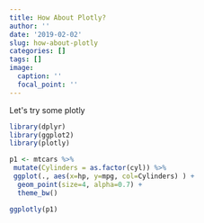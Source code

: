 ```yaml
---
title: How About Plotly?
author: ''
date: '2019-02-02'
slug: how-about-plotly
categories: []
tags: []
image:
  caption: ''
  focal_point: ''
---
```


Let's try some plotly


```r
library(dplyr)
library(ggplot2)
library(plotly)

p1 <- mtcars %>%
 mutate(Cylinders = as.factor(cyl)) %>%
 ggplot(., aes(x=hp, y=mpg, col=Cylinders) ) + 
  geom_point(size=4, alpha=0.7) + 
  theme_bw()
```


```r
ggplotly(p1)
```

<!--html_preserve--><div id="htmlwidget-c671f27be7efd47d1e43" style="width:672px;height:480px;" class="plotly html-widget"></div>
<script type="application/json" data-for="htmlwidget-c671f27be7efd47d1e43">{"x":{"data":[{"x":[93,62,95,66,52,65,97,66,91,113,109],"y":[22.8,24.4,22.8,32.4,30.4,33.9,21.5,27.3,26,30.4,21.4],"text":["hp:  93<br />mpg: 22.8<br />Cylinders: 4","hp:  62<br />mpg: 24.4<br />Cylinders: 4","hp:  95<br />mpg: 22.8<br />Cylinders: 4","hp:  66<br />mpg: 32.4<br />Cylinders: 4","hp:  52<br />mpg: 30.4<br />Cylinders: 4","hp:  65<br />mpg: 33.9<br />Cylinders: 4","hp:  97<br />mpg: 21.5<br />Cylinders: 4","hp:  66<br />mpg: 27.3<br />Cylinders: 4","hp:  91<br />mpg: 26.0<br />Cylinders: 4","hp: 113<br />mpg: 30.4<br />Cylinders: 4","hp: 109<br />mpg: 21.4<br />Cylinders: 4"],"type":"scatter","mode":"markers","marker":{"autocolorscale":false,"color":"rgba(248,118,109,1)","opacity":0.7,"size":15.1181102362205,"symbol":"circle","line":{"width":1.88976377952756,"color":"rgba(248,118,109,1)"}},"hoveron":"points","name":"4","legendgroup":"4","showlegend":true,"xaxis":"x","yaxis":"y","hoverinfo":"text","frame":null},{"x":[110,110,110,105,123,123,175],"y":[21,21,21.4,18.1,19.2,17.8,19.7],"text":["hp: 110<br />mpg: 21.0<br />Cylinders: 6","hp: 110<br />mpg: 21.0<br />Cylinders: 6","hp: 110<br />mpg: 21.4<br />Cylinders: 6","hp: 105<br />mpg: 18.1<br />Cylinders: 6","hp: 123<br />mpg: 19.2<br />Cylinders: 6","hp: 123<br />mpg: 17.8<br />Cylinders: 6","hp: 175<br />mpg: 19.7<br />Cylinders: 6"],"type":"scatter","mode":"markers","marker":{"autocolorscale":false,"color":"rgba(0,186,56,1)","opacity":0.7,"size":15.1181102362205,"symbol":"circle","line":{"width":1.88976377952756,"color":"rgba(0,186,56,1)"}},"hoveron":"points","name":"6","legendgroup":"6","showlegend":true,"xaxis":"x","yaxis":"y","hoverinfo":"text","frame":null},{"x":[175,245,180,180,180,205,215,230,150,150,245,175,264,335],"y":[18.7,14.3,16.4,17.3,15.2,10.4,10.4,14.7,15.5,15.2,13.3,19.2,15.8,15],"text":["hp: 175<br />mpg: 18.7<br />Cylinders: 8","hp: 245<br />mpg: 14.3<br />Cylinders: 8","hp: 180<br />mpg: 16.4<br />Cylinders: 8","hp: 180<br />mpg: 17.3<br />Cylinders: 8","hp: 180<br />mpg: 15.2<br />Cylinders: 8","hp: 205<br />mpg: 10.4<br />Cylinders: 8","hp: 215<br />mpg: 10.4<br />Cylinders: 8","hp: 230<br />mpg: 14.7<br />Cylinders: 8","hp: 150<br />mpg: 15.5<br />Cylinders: 8","hp: 150<br />mpg: 15.2<br />Cylinders: 8","hp: 245<br />mpg: 13.3<br />Cylinders: 8","hp: 175<br />mpg: 19.2<br />Cylinders: 8","hp: 264<br />mpg: 15.8<br />Cylinders: 8","hp: 335<br />mpg: 15.0<br />Cylinders: 8"],"type":"scatter","mode":"markers","marker":{"autocolorscale":false,"color":"rgba(97,156,255,1)","opacity":0.7,"size":15.1181102362205,"symbol":"circle","line":{"width":1.88976377952756,"color":"rgba(97,156,255,1)"}},"hoveron":"points","name":"8","legendgroup":"8","showlegend":true,"xaxis":"x","yaxis":"y","hoverinfo":"text","frame":null}],"layout":{"margin":{"t":26.2283105022831,"r":7.30593607305936,"b":40.1826484018265,"l":37.2602739726027},"plot_bgcolor":"rgba(255,255,255,1)","paper_bgcolor":"rgba(255,255,255,1)","font":{"color":"rgba(0,0,0,1)","family":"","size":14.6118721461187},"xaxis":{"domain":[0,1],"automargin":true,"type":"linear","autorange":false,"range":[37.85,349.15],"tickmode":"array","ticktext":["100","200","300"],"tickvals":[100,200,300],"categoryorder":"array","categoryarray":["100","200","300"],"nticks":null,"ticks":"outside","tickcolor":"rgba(51,51,51,1)","ticklen":3.65296803652968,"tickwidth":0.66417600664176,"showticklabels":true,"tickfont":{"color":"rgba(77,77,77,1)","family":"","size":11.689497716895},"tickangle":-0,"showline":false,"linecolor":null,"linewidth":0,"showgrid":true,"gridcolor":"rgba(235,235,235,1)","gridwidth":0.66417600664176,"zeroline":false,"anchor":"y","title":"hp","titlefont":{"color":"rgba(0,0,0,1)","family":"","size":14.6118721461187},"hoverformat":".2f"},"yaxis":{"domain":[0,1],"automargin":true,"type":"linear","autorange":false,"range":[9.225,35.075],"tickmode":"array","ticktext":["10","15","20","25","30","35"],"tickvals":[10,15,20,25,30,35],"categoryorder":"array","categoryarray":["10","15","20","25","30","35"],"nticks":null,"ticks":"outside","tickcolor":"rgba(51,51,51,1)","ticklen":3.65296803652968,"tickwidth":0.66417600664176,"showticklabels":true,"tickfont":{"color":"rgba(77,77,77,1)","family":"","size":11.689497716895},"tickangle":-0,"showline":false,"linecolor":null,"linewidth":0,"showgrid":true,"gridcolor":"rgba(235,235,235,1)","gridwidth":0.66417600664176,"zeroline":false,"anchor":"x","title":"mpg","titlefont":{"color":"rgba(0,0,0,1)","family":"","size":14.6118721461187},"hoverformat":".2f"},"shapes":[{"type":"rect","fillcolor":"transparent","line":{"color":"rgba(51,51,51,1)","width":0.66417600664176,"linetype":"solid"},"yref":"paper","xref":"paper","x0":0,"x1":1,"y0":0,"y1":1}],"showlegend":true,"legend":{"bgcolor":"rgba(255,255,255,1)","bordercolor":"transparent","borderwidth":1.88976377952756,"font":{"color":"rgba(0,0,0,1)","family":"","size":11.689497716895},"y":0.96751968503937},"annotations":[{"text":"Cylinders","x":1.02,"y":1,"showarrow":false,"ax":0,"ay":0,"font":{"color":"rgba(0,0,0,1)","family":"","size":14.6118721461187},"xref":"paper","yref":"paper","textangle":-0,"xanchor":"left","yanchor":"bottom","legendTitle":true}],"hovermode":"closest","barmode":"relative"},"config":{"doubleClick":"reset","modeBarButtonsToAdd":[{"name":"Collaborate","icon":{"width":1000,"ascent":500,"descent":-50,"path":"M487 375c7-10 9-23 5-36l-79-259c-3-12-11-23-22-31-11-8-22-12-35-12l-263 0c-15 0-29 5-43 15-13 10-23 23-28 37-5 13-5 25-1 37 0 0 0 3 1 7 1 5 1 8 1 11 0 2 0 4-1 6 0 3-1 5-1 6 1 2 2 4 3 6 1 2 2 4 4 6 2 3 4 5 5 7 5 7 9 16 13 26 4 10 7 19 9 26 0 2 0 5 0 9-1 4-1 6 0 8 0 2 2 5 4 8 3 3 5 5 5 7 4 6 8 15 12 26 4 11 7 19 7 26 1 1 0 4 0 9-1 4-1 7 0 8 1 2 3 5 6 8 4 4 6 6 6 7 4 5 8 13 13 24 4 11 7 20 7 28 1 1 0 4 0 7-1 3-1 6-1 7 0 2 1 4 3 6 1 1 3 4 5 6 2 3 3 5 5 6 1 2 3 5 4 9 2 3 3 7 5 10 1 3 2 6 4 10 2 4 4 7 6 9 2 3 4 5 7 7 3 2 7 3 11 3 3 0 8 0 13-1l0-1c7 2 12 2 14 2l218 0c14 0 25-5 32-16 8-10 10-23 6-37l-79-259c-7-22-13-37-20-43-7-7-19-10-37-10l-248 0c-5 0-9-2-11-5-2-3-2-7 0-12 4-13 18-20 41-20l264 0c5 0 10 2 16 5 5 3 8 6 10 11l85 282c2 5 2 10 2 17 7-3 13-7 17-13z m-304 0c-1-3-1-5 0-7 1-1 3-2 6-2l174 0c2 0 4 1 7 2 2 2 4 4 5 7l6 18c0 3 0 5-1 7-1 1-3 2-6 2l-173 0c-3 0-5-1-8-2-2-2-4-4-4-7z m-24-73c-1-3-1-5 0-7 2-2 3-2 6-2l174 0c2 0 5 0 7 2 3 2 4 4 5 7l6 18c1 2 0 5-1 6-1 2-3 3-5 3l-174 0c-3 0-5-1-7-3-3-1-4-4-5-6z"},"click":"function(gd) { \n        // is this being viewed in RStudio?\n        if (location.search == '?viewer_pane=1') {\n          alert('To learn about plotly for collaboration, visit:\\n https://cpsievert.github.io/plotly_book/plot-ly-for-collaboration.html');\n        } else {\n          window.open('https://cpsievert.github.io/plotly_book/plot-ly-for-collaboration.html', '_blank');\n        }\n      }"}],"cloud":false},"source":"A","attrs":{"dc06c711e7d":{"x":{},"y":{},"colour":{},"type":"scatter"}},"cur_data":"dc06c711e7d","visdat":{"dc06c711e7d":["function (y) ","x"]},"highlight":{"on":"plotly_click","persistent":false,"dynamic":false,"selectize":false,"opacityDim":0.2,"selected":{"opacity":1},"debounce":0},"base_url":"https://plot.ly"},"evals":["config.modeBarButtonsToAdd.0.click"],"jsHooks":[]}</script><!--/html_preserve-->

